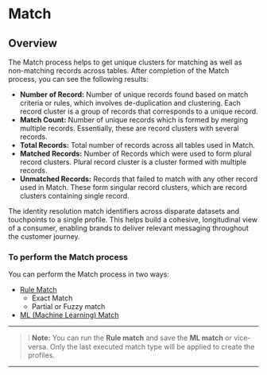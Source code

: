 # **Match** 
## **Overview**

The Match process helps to get unique clusters for matching as well as non-matching records across tables.  After completion of the Match process, you can see the following results:

- **Number of Record:** Number of unique records found based on match criteria or rules, which involves de-duplication and clustering. Each record cluster is a group of records that corresponds to a unique record.
- **Match Count:** Number of unique records which is formed by merging multiple records. Essentially, these are record clusters with several records.
- **Total Records:** Total number of records across all tables used in Match.
- **Matched Records:** Number of Records which were used to form plural record clusters. Plural record cluster is a cluster formed with multiple records.
- **Unmatched Records:** Records that failed to match with any other record used in Match. These form singular record clusters, which are record clusters containing single record.

The identity resolution match identifiers across disparate datasets and touchpoints to a single profile. This helps build a cohesive, longitudinal view of a consumer, enabling brands to deliver relevant messaging throughout the customer journey. 

### To perform the Match process

You can perform the Match process in two ways:

- [Rule Match](rulematch.md)
  - Exact Match
  - Partial or Fuzzy match
- [ML (Machine Learning) Match](mlmatch.md)

---

>  :grey_exclamation: **Note:** You can run the **Rule match** and save the **ML match** or vice-versa. Only the last executed match type will be applied to create the profiles. 

---
